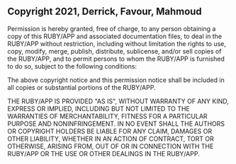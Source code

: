 ## Copyright 2021, Derrick, Favour, Mahmoud

Permission is hereby granted, free of charge, to any person obtaining a copy of this RUBY/APP and associated documentation files, to deal in the RUBY/APP without restriction, including without limitation the rights to use, copy, modify, merge, publish, distribute, sublicense, and/or sell copies of the RUBY/APP, and to permit persons to whom the RUBY/APP is furnished to do so, subject to the following conditions:

The above copyright notice and this permission notice shall be included in all copies or substantial portions of the RUBY/APP.

THE RUBY/APP IS PROVIDED "AS IS", WITHOUT WARRANTY OF ANY KIND, EXPRESS OR IMPLIED, INCLUDING BUT NOT LIMITED TO THE WARRANTIES OF MERCHANTABILITY, FITNESS FOR A PARTICULAR PURPOSE AND NONINFRINGEMENT. IN NO EVENT SHALL THE AUTHORS OR COPYRIGHT HOLDERS BE LIABLE FOR ANY CLAIM, DAMAGES OR OTHER LIABILITY, WHETHER IN AN ACTION OF CONTRACT, TORT OR OTHERWISE, ARISING FROM, OUT OF OR IN CONNECTION WITH THE RUBY/APP OR THE USE OR OTHER DEALINGS IN THE RUBY/APP.
